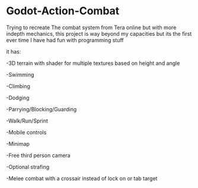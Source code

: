 # Godot-Action-Combat
Trying to recreate The combat system from Tera online but with more indepth mechanics, this project is way beyond my capacities but its the first ever time I have had fun with programming stuff

it has: 

-3D terrain with shader for multiple textures based on height and angle 

-Swimming

-Climbing

-Dodging

-Parrying/Blocking/Guarding

-Walk/Run/Sprint

-Mobile controls

-Minimap

-Free third person camera

-Optional strafing

-Melee combat with a crossair instead of lock on or tab target
